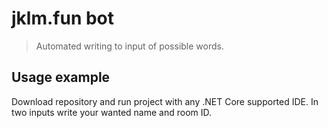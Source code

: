 # jklm.fun bot
> Automated writing to input of possible words.

## Usage example

Download repository and run project with any .NET Core supported IDE.
In two inputs write your wanted name and room ID.
